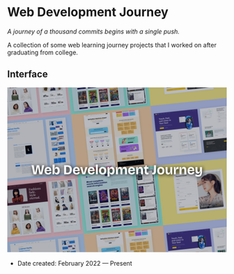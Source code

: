 # Web Development Journey

*A journey of a thousand commits begins with a single push.*

A collection of some web learning journey projects that I worked on after graduating from college.

## Interface
![Interface](https://raw.githubusercontent.com/luqmanherifa/luqman-herifa-personal-portfolio-v2/main/public/works/webdj.png)

- Date created: February 2022 — Present
